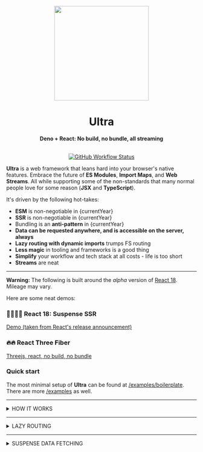 
<!-- deno-fmt-ignore-file -->
<div align="center">
  <br />
  <img src="https://dweb.link/ipfs/bafkreiah6lyqltjzmqaggn3iang6sip7tnbotvxyqeg6zgrem6wqniegfm" height="250" />
  <h1>Ultra</h1>
  <strong>Deno + React: No build, no bundle, all streaming</strong>
  <br /><br /> 
  
  [![GitHub Workflow Status][actions-badge]][actions]
  
</div>

**Ultra** is a web framework that leans hard into your browser's native
features. Embrace the future of **ES Modules**, **Import Maps**, and **Web
Streams**. All while supporting some of the non-standards that many normal
people love for some reason (**JSX** and **TypeScript**).

It's driven by the following hot-takes:

- **ESM** is non-negotiable in {currentYear}
- **SSR** is non-negotiable in {currentYear}
- Bundling is an **anti-pattern** in {currentYear}
- **Data can be requested anywhere, and is accessible on the server, always**
- **Lazy routing with dynamic imports** trumps FS routing
- **Less magic** in tooling and frameworks is a good thing
- **Simplify** your workflow and tech stack at all costs - life is too short
- **Streams** are neat

---

**Warning:** The following is built around the _alpha_ version of
[React 18](https://reactjs.org/blog/2021/06/08/the-plan-for-react-18.html).
Mileage may vary.

Here are some neat demos:

### 👩‍🚀👨‍🚀 React 18: Suspense SSR
[Demo (taken from React's release announcement)](https://react18.ultrajs.dev)

### 🔥🔥 React Three Fiber
[Threejs, react, no build, no bundle](https://threejs.ultrajs.dev/)

### Quick start 
The most minimal setup of **Ultra** can be found at
[/examples/boilerplate](https://github.com/exhibitionist-digital/ultra/tree/master/examples/boilerplate).
There are more
[/examples](https://github.com/exhibitionist-digital/ultra/tree/master/examples)
as well.

---

<details><summary>HOW IT WORKS</summary>

<br/>

Everything is ES Modules. Server side rendering is default. Have the quickest
TTFB by using the React streaming server renderer.

```bash
# HTTP/2 200  

* Received 381 B chunk
* Received 8 B chunk
* Received 6 B chunk
* Received 6 B chunk
* Received 1 B chunk
* Received 5 B chunk
* Received 2 B chunk
* Received 7 B chunk
```

[Import Maps](https://github.com/WICG/import-maps) are used to manage 3rd party
dependencies. No bundling, building or complex package managers needed.

```js
{
  "imports": {
    "react": "https://esm.sh/react@alpha",
    "react-dom": "https://esm.sh/react-dom@alpha"
  }
}
```

**Under the hood:** We use [esbuild](https://esbuild.github.io) +
[SWC](https://swc.rs) to transpile jsx/tsx in realtime. Your single ES modules
stay single ES modules, but as minified vanilla js, with your import maps
inlined.

**Note:** In development, modules are transpiled every request. In production,
transpiled modules are stored in an LRU cache. 👍
  
</details>

---
  
<details><summary>LAZY ROUTING</summary>
  
<br/>

Stop poking around at your filesystem. Routing can be defined anywhere in your
app, and dynamic imports will ensure only relevant route files are downloaded at
any given time.

Powered by [Wouter](https://github.com/molefrog/wouter). Ah, what a breath of
fresh air...

```js
import React, { Suspense } from "react";
import { Route } from "wouter";

const Home = lazy(() => import("./home.jsx"));

const App = () => {
  return (
    <Suspense fallback={<Loading />}>
      <Route path="/">
        <Home />
      </Route>
    </Suspense>
  );
};
```
  
</details>

---
  
<details><summary>SUSPENSE DATA FETCHING</summary>

<br/>

[SWR](https://github.com/vercel/swr) lets us fetch data anywhere in our
components, works with Suspense everywhere.

**UPDATE v0.2**: now uses SWR v.1.0.0. This allows building of a cache server side, and repopulating on client side. Please see example [here](https://github.com/exhibitionist-digital/ultra/blob/master/examples/ultra-website/public/app.jsx#L5).

```js
import { SWRConfig } from "swr";
import ultraCache from "ultra-cache";

// Pass any SWR options your app needs here.
// ultraCache is used to populate your cache server side.
// This cache will be used when hydating app client side.
const options = (cache) => ({
  provider: () => ultraCache(cache), // required
  suspense: true, // required
  revalidateIfStale: false,
  revalidateOnMount: false,
});

const Ultra = ({ cache }) => {
  return (
    <SWRConfig value={options(cache)}>
      <h1>Hello World</h1>
    </SWRConfig>
  );
};

export default Ultra;
```
</details>

[docs-badge]: https://img.shields.io/github/v/release/exhibitionist-digital/ultra?label=Docs&logo=deno&style=for-the-badge&color=B06892&
[docs]: https://doc.deno.land/https/deno.land/x/ultra/mod.js&
[actions-badge]: https://img.shields.io/github/workflow/status/exhibitionist-digital/ultra/fmt%20+%20lint?style=for-the-badge&color=53A3D3&logo=github&label=
[actions]: https://github.com/exhibitionist-digital/ultra/actions
